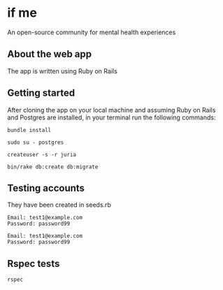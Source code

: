 if me
=====

An open-source community for mental health experiences

About the web app
-----------------
The app is written using Ruby on Rails


Getting started
---------------
After cloning the app on your local machine and assuming Ruby on Rails and Postgres are installed, in your terminal run the following commands:

```
bundle install
```

```
sudo su - postgres
```

```
createuser -s -r juria
````

```
bin/rake db:create db:migrate
```

Testing accounts
-----------------

They have been created in seeds.rb

```
Email: test1@example.com
Password: password99
```

```
Email: test1@example.com
Password: password99
```

Rspec tests
------------

```
rspec
```



